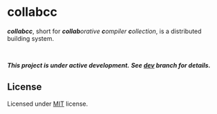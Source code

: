 
# collabcc

_**collabcc**_, short for _**collab**orative **c**ompiler **c**ollection_, is a distributed building system.

<br>

_**This project is under active development.**_
_**See [dev](https://github.com/collabcc/collabcc/tree/dev) branch for details.**_

## License

Licensed under [MIT](./LICENSE) license.

